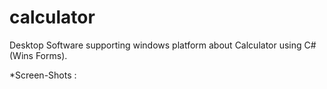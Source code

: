 # calculator
Desktop Software supporting windows platform about Calculator using C#(Wins Forms).

*Screen-Shots :

